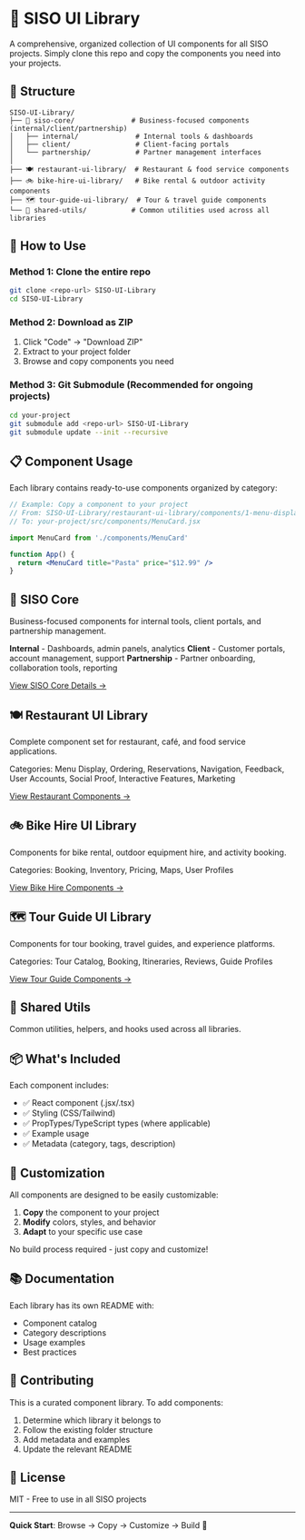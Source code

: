 # 🎨 SISO UI Library

A comprehensive, organized collection of UI components for all SISO projects. Simply clone this repo and copy the components you need into your projects.

## 📁 Structure

```
SISO-UI-Library/
├── 🏢 siso-core/              # Business-focused components (internal/client/partnership)
│   ├── internal/              # Internal tools & dashboards
│   ├── client/                # Client-facing portals
│   └── partnership/           # Partner management interfaces
│
├── 🍽️ restaurant-ui-library/  # Restaurant & food service components
├── 🚲 bike-hire-ui-library/   # Bike rental & outdoor activity components
├── 🗺️ tour-guide-ui-library/  # Tour & travel guide components
└── 🔧 shared-utils/           # Common utilities used across all libraries
```

## 🚀 How to Use

### Method 1: Clone the entire repo
```bash
git clone <repo-url> SISO-UI-Library
cd SISO-UI-Library
```

### Method 2: Download as ZIP
1. Click "Code" → "Download ZIP"
2. Extract to your project folder
3. Browse and copy components you need

### Method 3: Git Submodule (Recommended for ongoing projects)
```bash
cd your-project
git submodule add <repo-url> SISO-UI-Library
git submodule update --init --recursive
```

## 📋 Component Usage

Each library contains ready-to-use components organized by category:

```jsx
// Example: Copy a component to your project
// From: SISO-UI-Library/restaurant-ui-library/components/1-menu-display/MenuCard.jsx
// To: your-project/src/components/MenuCard.jsx

import MenuCard from './components/MenuCard'

function App() {
  return <MenuCard title="Pasta" price="$12.99" />
}
```

## 🏢 SISO Core

Business-focused components for internal tools, client portals, and partnership management.

**Internal** - Dashboards, admin panels, analytics
**Client** - Customer portals, account management, support
**Partnership** - Partner onboarding, collaboration tools, reporting

[View SISO Core Details →](./siso-core/README.md)

## 🍽️ Restaurant UI Library

Complete component set for restaurant, café, and food service applications.

Categories: Menu Display, Ordering, Reservations, Navigation, Feedback, User Accounts, Social Proof, Interactive Features, Marketing

[View Restaurant Components →](./restaurant-ui-library/README.md)

## 🚲 Bike Hire UI Library

Components for bike rental, outdoor equipment hire, and activity booking.

Categories: Booking, Inventory, Pricing, Maps, User Profiles

[View Bike Hire Components →](./bike-hire-ui-library/README.md)

## 🗺️ Tour Guide UI Library

Components for tour booking, travel guides, and experience platforms.

Categories: Tour Catalog, Booking, Itineraries, Reviews, Guide Profiles

[View Tour Guide Components →](./tour-guide-ui-library/README.md)

## 🔧 Shared Utils

Common utilities, helpers, and hooks used across all libraries.

## 📦 What's Included

Each component includes:
- ✅ React component (.jsx/.tsx)
- ✅ Styling (CSS/Tailwind)
- ✅ PropTypes/TypeScript types (where applicable)
- ✅ Example usage
- ✅ Metadata (category, tags, description)

## 🎨 Customization

All components are designed to be easily customizable:

1. **Copy** the component to your project
2. **Modify** colors, styles, and behavior
3. **Adapt** to your specific use case

No build process required - just copy and customize!

## 📚 Documentation

Each library has its own README with:
- Component catalog
- Category descriptions
- Usage examples
- Best practices

## 🤝 Contributing

This is a curated component library. To add components:

1. Determine which library it belongs to
2. Follow the existing folder structure
3. Add metadata and examples
4. Update the relevant README

## 📄 License

MIT - Free to use in all SISO projects

---

**Quick Start**: Browse → Copy → Customize → Build 🚀
